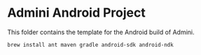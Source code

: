 <!--- Content managed by Project Forge, see [projectforge.md] for details. -->
# Admini Android Project

This folder contains the template for the Android build of Admini.

```shell
brew install ant maven gradle android-sdk android-ndk
```
